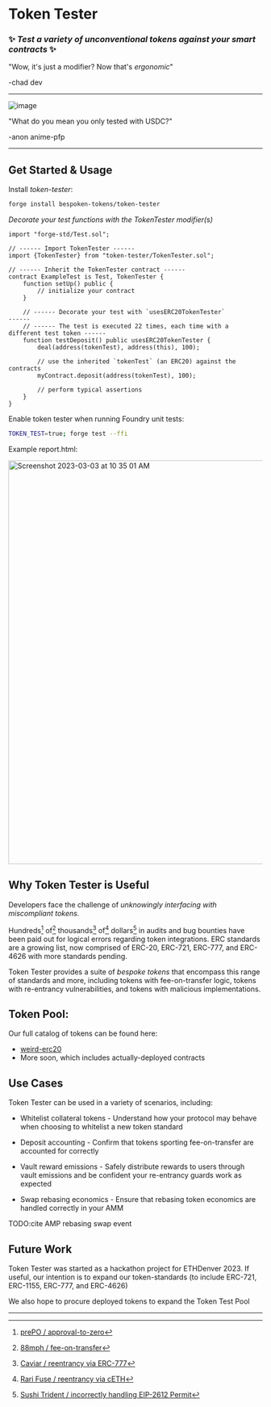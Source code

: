 # Token Tester

### :sparkles: *Test a variety of unconventional tokens against your smart contracts* :sparkles:

"Wow, it's just a modifier? Now that's *ergonomic*"

-chad dev

---

![image](https://user-images.githubusercontent.com/98790946/221658638-6614ab47-970f-4590-898b-99da45b431e5.png)

"What do you mean you only tested with USDC?"

-anon anime-pfp



---

## Get Started & Usage

Install *token-tester*:

```bash
forge install bespoken-tokens/token-tester
```

*Decorate your test functions with the TokenTester modifier(s)*
```solidity
import "forge-std/Test.sol";

// ------ Import TokenTester ------
import {TokenTester} from "token-tester/TokenTester.sol";

// ------ Inherit the TokenTester contract ------
contract ExampleTest is Test, TokenTester {
    function setUp() public {
        // initialize your contract
    }
    
    // ------ Decorate your test with `usesERC20TokenTester`                       ------
    // ------ The test is executed 22 times, each time with a different test token ------
    function testDeposit() public usesERC20TokenTester {
        deal(address(tokenTest), address(this), 100);
        
        // use the inherited `tokenTest` (an ERC20) against the contracts
        myContract.deposit(address(tokenTest), 100);
        
        // perform typical assertions
    }
}
```

Enable token tester when running Foundry unit tests:
```bash
TOKEN_TEST=true; forge test --ffi
```

Example report.html:

<img width="800" alt="Screenshot 2023-03-03 at 10 35 01 AM" src="https://user-images.githubusercontent.com/98790946/222789188-d80d41c5-4cc0-4458-bb27-eb0e8f6eaf4b.png">


## Why Token Tester is Useful
Developers face the challenge of *unknowingly interfacing with miscompliant tokens.*

Hundreds[^1] of[^2] thousands[^3] of[^4] dollars[^5]  in audits and bug bounties have been paid out for logical errors regarding token integrations. ERC standards are a growing list, now comprised of ERC-20, ERC-721, ERC-777, and ERC-4626 with more standards pending.

Token Tester provides a suite of *bespoke tokens* that encompass this range of standards and more, including tokens with fee-on-transfer logic, tokens with re-entrancy vulnerabilities, and tokens with malicious implementations.

## Token Pool:
Our full catalog of tokens can be found here:
- [weird-erc20](https://github.com/d-xo/weird-erc20)
- More soon, which includes actually-deployed contracts


## Use Cases
Token Tester can be used in a variety of scenarios, including:

- Whitelist collateral tokens - Understand how your protocol may behave when choosing to whitelist a new token standard

- Deposit accounting - Confirm that tokens sporting fee-on-transfer are accounted for correctly

- Vault reward emissions - Safely distribute rewards to users through vault emissions and be confident your re-entrancy guards work as expected

- Swap rebasing economics - Ensure that rebasing token economics are handled correctly in your AMM 

TODO:cite AMP rebasing swap event

## Future Work

Token Tester was started as a hackathon project for ETHDenver 2023. If useful, our intention is to expand our token-standards (to include ERC-721, ERC-1155, ERC-777, and ERC-4626)

We also hope to procure deployed tokens to expand the Token Test Pool


---

[^1]: [prePO / approval-to-zero](https://code4rena.com/reports/2022-03-prepo/#l-02-the-contract-should-approve0-first)
[^2]: [88mph / fee-on-transfer](https://code4rena.com/reports/2021-05-88mph/#m-01-incompatability-with-deflationary--fee-on-transfer-tokens)
[^3]: [Caviar / reentrancy via ERC-777](https://code4rena.com/reports/2022-12-caviar/#h-01-reentrancy-in-buy-function-for-erc777-tokens-allows-buying-funds-with-considerable-discount)
[^4]: [Rari Fuse / reentrancy via cETH](https://www.certik.com/resources/blog/6LiXVtPQ8q5AQfqOUPnTOS-revisiting-fei-protocol-incident)
[^5]: [Sushi Trident / incorrectly handling EIP-2612 Permit](https://code4rena.com/reports/2021-09-sushitrident-2#m-05-tridentnftpermit-should-always-check-recoveredaddress--0)
